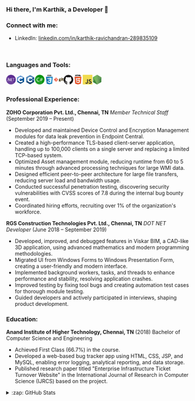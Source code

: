 ### Hi there, I'm Karthik, a Developer 👋

### Connect with me:

- LinkedIn: [linkedin.com/in/karthik-ravichandran-289835109](linkedin.com/in/karthik-ravichandran-289835109)
<br>

### Languages and Tools:

<img align="left" alt=".NET" width="26px" src="https://raw.githubusercontent.com/github/explore/93d8a67084f94b2a444e510199a6e7622e5b09a3/topics/dotnet/dotnet.png" />
<img align="left" alt="C" width="26px" src="https://raw.githubusercontent.com/github/explore/80688e429a7d4ef2fca1e82350fe8e3517d3494d/topics/c/c.png" />
<img align="left" alt="C++" width="26px" src="https://raw.githubusercontent.com/github/explore/80688e429a7d4ef2fca1e82350fe8e3517d3494d/topics/cpp/cpp.png" />
<img align="left" alt="C#" width="26px" src="https://raw.githubusercontent.com/github/explore/80688e429a7d4ef2fca1e82350fe8e3517d3494d/topics/csharp/csharp.png" />
<img align="left" alt="CSS" width="26px" src="https://raw.githubusercontent.com/github/explore/80688e429a7d4ef2fca1e82350fe8e3517d3494d/topics/css/css.png" />
<img align="left" alt="Git" width="26px" src="https://raw.githubusercontent.com/github/explore/80688e429a7d4ef2fca1e82350fe8e3517d3494d/topics/git/git.png" />
<img align="left" alt="GitHub" width="26px" src="https://raw.githubusercontent.com/github/explore/80688e429a7d4ef2fca1e82350fe8e3517d3494d/topics/github/github.png" />
<img align="left" alt="HTML" width="26px" src="https://raw.githubusercontent.com/github/explore/80688e429a7d4ef2fca1e82350fe8e3517d3494d/topics/html/html.png" />
<img align="left" alt="JavaScript" width="26px" src="https://raw.githubusercontent.com/github/explore/80688e429a7d4ef2fca1e82350fe8e3517d3494d/topics/javascript/javascript.png" />
<img align="left" alt="Node.js" width="26px" src="https://raw.githubusercontent.com/github/explore/80688e429a7d4ef2fca1e82350fe8e3517d3494d/topics/nodejs/nodejs.png" />
<br>
<br>

### Professional Experience:

**ZOHO Corporation Pvt. Ltd., Chennai, TN**
*Member Technical Staff* (September 2019 – Present)

- Developed and maintained Device Control and Encryption Management modules for data leak prevention in Endpoint Central.
- Created a high-performance TLS-based client-server application, handling up to 100,000 clients on a single server and replacing a limited TCP-based system.
- Optimized Asset management module, reducing runtime from 60 to 5 minutes through advanced processing techniques for large WMI data.
- Designed efficient peer-to-peer architecture for large file transfers, reducing server load and bandwidth usage.
- Conducted successful penetration testing, discovering security vulnerabilities with CVSS scores of 7.8 during the internal bug bounty event.
- Coordinated hiring efforts, recruiting over 1% of the organization's workforce.

**RGS Construction Technologies Pvt. Ltd., Chennai, TN**
*DOT NET Developer* (June 2018 – September 2019)

- Developed, improved, and debugged features in Viskar BIM, a CAD-like 3D application, using advanced mathematics and modern programming methodologies.
- Migrated UI from Windows Forms to Windows Presentation Form, creating a user-friendly and modern interface.
- Implemented background workers, tasks, and threads to enhance performance and stability, resolving application crashes.
- Improved testing by fixing tool bugs and creating automation test cases for thorough module testing.
- Guided developers and actively participated in interviews, shaping product development.

### Education:

**Anand Institute of Higher Technology, Chennai, TN** (2018)
Bachelor of Computer Science and Engineering

- Achieved First Class (66.7%) in the course.
- Developed a web-based bug tracker app using HTML, CSS, JSP, and MySQL, enabling error logging, analytical reporting, and data storage.
- Published research paper titled "Enterprise Infrastructure Ticket Turnover Website" in the International Journal of Research in Computer Science (IJRCS) based on the project.

<details>
  <summary>:zap: GitHub Stats</summary>
  <img align="left" alt="Karthik-R-1703's GitHub Stats" src="https://github-readme-stats.codestackr.vercel.app/api?username=Karthik-R-1703&show_icons=true&hide_border=true" />
</details>

[linkedin]: https://linkedin.com/in/karthik-ravichandran-289835109
